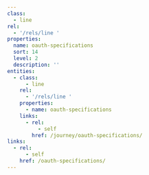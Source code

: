 ```yaml
---
class:
  - line
rel:
  - '/rels/line '
properties:
  name: oauth-specifications
  sort: 14
  level: 2
  description: ''
entities:
  - class:
      - line
    rel:
      - '/rels/line '
    properties:
      - name: oauth-specifications
    links:
      - rel:
          - self
        href: /journey/oauth-specifications/
links:
  - rel:
      - self
    href: /oauth-specifications/
---
```

